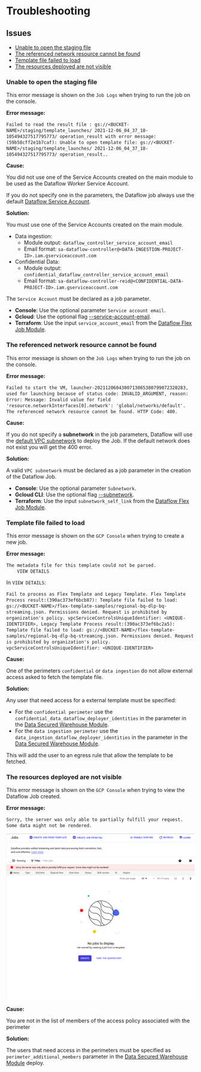 # Troubleshooting

## Issues

- [Unable to open the staging file](#unable-to-open-the-staging-file)
- [The referenced network resource cannot be found](#the-referenced-network-resource-cannot-be-found)
- [Template file failed to load](#template-file-failed-to-load)
- [The resources deployed are not visible](#the-resources-deployed-are-not-visible)

### Unable to open the staging file

This error message is shown on the `Job Logs` when trying to run the job on the console.

**Error message:**

```console
Failed to read the result file : gs://<BUCKET-NAME>/staging/template_launches/ 2021-12-06_04_37_18-105494327517795773/ operation_result with error message: (59b58cff2e1b7caf): Unable to open template file: gs://<BUCKET-NAME>/staging/template_launches/ 2021-12-06_04_37_18-105494327517795773/ operation_result..
```

**Cause:**

You did not use one of the Service Accounts created on the main module to be used as the Dataflow Worker Service Account.

If you do not specify one in the parameters, the Dataflow job always use the default [Dataflow Service Account](https://cloud.google.com/dataflow/docs/concepts/security-and-permissions#security_and_permissions_for_pipelines_on).

**Solution:**

You must use one of the Service Accounts created on the main module.

- Data ingestion:
  - Module output: `dataflow_controller_service_account_email`
  - Email format: `sa-dataflow-controller@<DATA-INGESTION-PROJECT-ID>.iam.gserviceaccount.com`
- Confidential Data:
  - Module output: `confidential_dataflow_controller_service_account_email`
  - Email format: `sa-dataflow-controller-reid@<CONFIDENTIAL-DATA-PROJECT-ID>.iam.gserviceaccount.com`

The `Service Account` must be declared as a job parameter.

- **Console**: Use the optional parameter `Service account email`.
- **Gcloud**: Use the optional flag [--service-account-email](https://cloud.google.com/sdk/gcloud/reference/dataflow/jobs/run#--service-account-email).
- **Terraform**: Use the input `service_account_email` from the [Dataflow Flex Job Module](../modules/dataflow-flex-job/README.md#inputs).

### The referenced network resource cannot be found

This error message is shown on the `Job Logs` when trying to run the job on the console.

**Error message:**

```console
Failed to start the VM, launcher-2021120604300713065380799072320283, used for launching because of status code: INVALID_ARGUMENT, reason: Error: Message: Invalid value for field 'resource.networkInterfaces[0].network': 'global/networks/default'. The referenced network resource cannot be found. HTTP Code: 400.
```

**Cause:**

If you do not specify a **subnetwork** in the job parameters, Dataflow will use the [default VPC subnetwork](https://cloud.google.com/dataflow/docs/guides/specifying-networks#specifying_a_network_and_a_subnetwork) to deploy the Job.
If the default network does not exist you will get the 400 error.

**Solution:**

A valid `VPC subnetwork` must be declared as a job parameter in the creation of the Dataflow Job.

- **Console**: Use the optional parameter `Subnetwork`.
- **Gcloud CLI**: Use the optional flag [--subnetwork](https://cloud.google.com/sdk/gcloud/reference/dataflow/jobs/run#--subnetwork).
- **Terraform**: Use the input `subnetwork_self_link` from the [Dataflow Flex Job Module](../modules/dataflow-flex-job/README.md#inputs).

### Template file failed to load

This error message is shown on the `GCP Console` when trying to create a new job.

**Error message:**

```console
The metadata file for this template could not be parsed.
    VIEW DETAILS
```

In `VIEW DETAILS`:

```console
Fail to process as Flex Template and Legacy Template. Flex Template Process result:(390ac373ef6bcb87): Template file failed to load: gs://<BUCKET-NAME>/flex-template-samples/regional-bq-dlp-bq-streaming.json. Permissions denied. Request is prohibited by organization's policy. vpcServiceControlsUniqueIdentifier: <UNIQUE-IDENTIFIER>, Legacy Template Process result:(390ac373ef6bc2a5): Template file failed to load: gs://<BUCKET-NAME>/flex-template-samples/regional-bq-dlp-bq-streaming.json. Permissions denied. Request is prohibited by organization's policy. vpcServiceControlsUniqueIdentifier: <UNIQUE-IDENTIFIER>
```

**Cause:**

One of the perimeters `confidential` or `data ingestion` do not allow external access asked to fetch the template file.

**Solution:**

Any user that need access for a external template must be specified:

- For the `confidential perimeter` use the `confidential_data_dataflow_deployer_identities` in the parameter in the [Data Secured Warehouse Module](../README.md#inputs).
- For the `data ingestion perimeter` use the  `data_ingestion_dataflow_deployer_identities` in the parameter in the [Data Secured Warehouse Module](../README.md#inputs).

This will add the user to an egress rule that allow the template to be fetched.

### The resources deployed are not visible

This error message is shown on the `GCP Console` when trying to view the Dataflow Job created.

**Error message:**

```console
Sorry, the server was only able to partially fulfill your request. Some data might not be rendered.
```

![Dataflow jobs on the GCP console showing the message: Sorry, the server was only able to partially fulfill your request. Some data might not be rendered.](./images/resources-deployed-are-not-visible.png)

**Cause:**

You are not in the list of members of the access policy associated with the perimeter

**Solution:**

The users that need access in the perimeters must be specified as `perimeter_additional_members` parameter in the [Data Secured Warehouse Module](../README.md#inputs) deploy.
